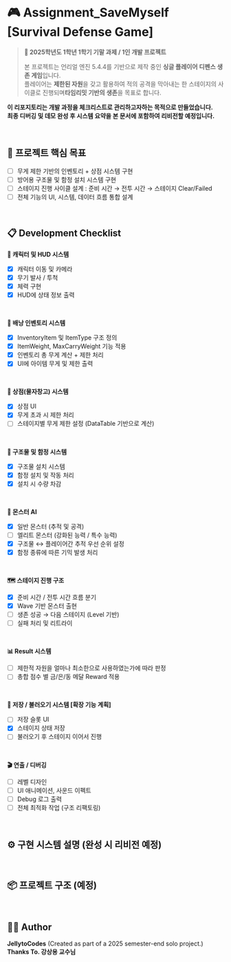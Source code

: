 # 🎮 Assignment_SaveMyself [Survival Defense Game]

> **📝 2025학년도 1학년 1학기 기말 과제 / 1인 개발 프로젝트**
>
> 본 프로젝트는 언리얼 엔진 5.4.4를 기반으로 제작 중인 **싱글 플레이어 디펜스 생존 게임**입니다.  
> 플레이어는 **제한된 자원**을 갖고 활용하여 적의 공격을 막아내는 한 스테이지의 사이클로 진행되며**타임리밋 기반의 생존**을 목표로 합니다.

**이 리포지토리는 개발 과정을 체크리스트로 관리하고자하는 목적으로 만들었습니다.**  
**최종 디버깅 및 데모 완성 후 시스템 요약을 본 문서에 포함하여 리비전할 예정입니다.**  

<br>

## 🎯 프로젝트 핵심 목표
 - [ ] 무게 제한 기반의 인벤토리 + 상점 시스템 구현
 - [ ] 방어용 구조물 및 함정 설치 시스템 구현
 - [ ] 스테이지 진행 사이클 설계 : 준비 시간 → 전투 시간 → 스테이지 Clear/Failed
 - [ ] 전체 기능의 UI, 시스템, 데이터 흐름 통합 설계

<br>

## 📋 Development Checklist
**🧍 캐릭터 및 HUD 시스템** 
 - [X] 캐릭터 이동 및 카메라
 - [X] 무기 발사 / 투척
 - [X] 체력 구현
 - [X] HUD에 상태 정보 출력     
<br> 

**🎒 배낭 인벤토리 시스템**  
 - [X] InventoryItem 및 ItemType 구조 정의  
 - [X] ItemWeight, MaxCarryWeight 기능 적용  
 - [X] 인벤토리 총 무게 계산 + 제한 처리  
 - [X] UI에 아이템 무게 및 제한 출력

<br> 

**🏪 상점(물자창고) 시스템**  
 - [X] 상점 UI
 - [X] 무게 초과 시 제한 처리
 - [ ] 스테이지별 무게 제한 설정 (DataTable 기반으로 계산)    
<br> 

**🧱 구조물 및 함정 시스템** 
 - [X] 구조물 설치 시스템
 - [X] 함정 설치 및 작동 처리
 - [X] 설치 시 수량 차감
<br> 

**👾 몬스터 AI** 
 - [X] 일반 몬스터 (추적 및 공격)
 - [ ] 엘리트 몬스터 (강화된 능력 / 특수 능력)
 - [X] 구조물 ↔ 플레이어간 추적 우선 순위 설정
 - [X] 함정 종류에 따른 기믹 발생 처리      
<br> 

**🗺️ 스테이지 진행 구조** 
 - [X] 준비 시간 / 전투 시간 흐름 분기
 - [X] Wave 기반 몬스터 출현
 - [ ] 생존 성공 → 다음 스테이지 (Level 기반)
 - [ ] 실패 처리 및 리트라이      
<br> 

**📊 Result 시스템** 
 - [ ] 제한적 자원을 얼마나 최소한으로 사용하였는가에 따라 판정
 - [ ] 총합 점수 별 금/은/동 메달 Reward 적용      
<br> 

**💾 저장 / 불러오기 시스템 [확장 기능 계획]**
 - [ ] 저장 슬롯 UI
 - [X] 스테이지 상태 저장
 - [ ] 불러오기 후 스테이지 이어서 진행      
<br> 

**🎬 연출 / 디버깅**
 - [ ] 레벨 디자인
 - [ ] UI 애니메이션, 사운드 이펙트
 - [ ] Debug 로그 출력
 - [ ] 전체 최적화 작업 (구조 리팩토링)
<br>

## ⚙️ 구현 시스템 설명 (완성 시 리비전 예정)

<br>

## 📦 프로젝트 구조 (예정)

<br>

## 🧑‍💻 Author
  **JellytoCodes** (Created as part of a 2025 semester-end solo project.)  
  **Thanks To. 강상용 교수님**  
